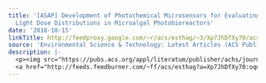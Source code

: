 ```yaml
---
title: '[ASAP] Development of Photochemical Microsensors for Evaluating Photosynthetic
  Light Dose Distributions in Microalgal Photobioreactors'
date: '2018-10-15'
linkTitle: http://feedproxy.google.com/~r/acs/esthag/~3/Xp7JhDfXy70/acs.est.8b02056
source: 'Environmental Science & Technology: Latest Articles (ACS Publications)'
description: |-
  <p><img src="https://pubs.acs.org/appl/literatum/publisher/achs/journals/content/esthag/0/esthag.ahead-of-print/acs.est.8b02056/20181015/images/medium/es-2018-02056t_0006.gif" alt="TOC Graphic"/></p><div><cite>Environmental Science & Technology</cite></div><div>DOI: 10.1021/acs.est.8b02056</div><div class="feedflare">
  <a href="http://feeds.feedburner.com/~ff/acs/esthag?a=Xp7JhDfXy70:oqdRZKVHBy0:yIl2AUoC8zA"><img src="http://feeds.feedburner.com/~ff/acs/esthag?d=yIl2AUoC8zA" border="0"></img></a>
---
```

